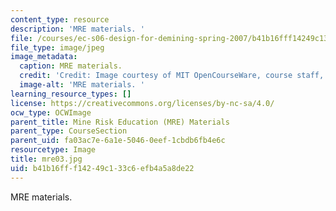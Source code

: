 ```yaml
---
content_type: resource
description: 'MRE materials. '
file: /courses/ec-s06-design-for-demining-spring-2007/b41b16fff14249c133c6efb4a5a8de22_mre03.jpg
file_type: image/jpeg
image_metadata:
  caption: MRE materials.
  credit: 'Credit: Image courtesy of MIT OpenCourseWare, course staff, and students.'
  image-alt: 'MRE materials. '
learning_resource_types: []
license: https://creativecommons.org/licenses/by-nc-sa/4.0/
ocw_type: OCWImage
parent_title: Mine Risk Education (MRE) Materials
parent_type: CourseSection
parent_uid: fa03ac7e-6a1e-5046-0eef-1cbdb6fb4e6c
resourcetype: Image
title: mre03.jpg
uid: b41b16ff-f142-49c1-33c6-efb4a5a8de22
---
```

MRE materials. 
